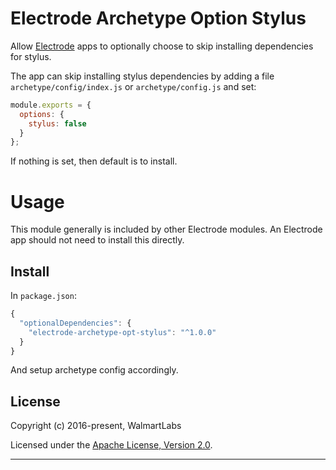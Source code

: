 # Electrode Archetype Option Stylus

Allow [Electrode](https://github.com/electrode-io/electrode) apps to optionally choose to skip installing dependencies for stylus.

The app can skip installing stylus dependencies by adding a file `archetype/config/index.js` or `archetype/config.js` and set:

```js
module.exports = {
  options: {
    stylus: false
  }
};
```

If nothing is set, then default is to install.

# Usage

This module generally is included by other Electrode modules. An Electrode app should not need to install this directly.

## Install

In `package.json`:

```js
{
  "optionalDependencies": {
    "electrode-archetype-opt-stylus": "^1.0.0"
  }
}
```

And setup archetype config accordingly.

## License

Copyright (c) 2016-present, WalmartLabs

Licensed under the [Apache License, Version 2.0](https://www.apache.org/licenses/LICENSE-2.0).

---
